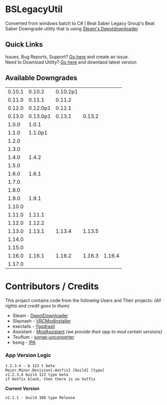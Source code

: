 # BSLegacyUtil
Converted from windows batch to C# | Beat Saber Legacy Group's Beat Saber Downgrade utility that is using [Steam's Depotdownloader](https://github.com/SteamRE/DepotDownloader)

## Quick Links
Issues, Bug Reports, Support? [Go here](https://github.com/KortyBoi/BSLegacyUtil/issues) and create an issue.<br>
Need to Download Utility? [Go here](https://github.com/KortyBoi/BSLegacyUtil/releases/latest) and downlaod latest version

## Available Downgrades
|           |           |          |          |          |
|-----------|-----------|----------|----------|----------|
| 0.10.1    | 0.10.2    | 0.10.2p1 |
| 0.11.0    | 0.11.1    | 0.11.2   |
| 0.12.0    | 0.12.0p1  | 0.12.1   |
| 0.13.0    | 0.13.0p1  | 0.13.1   | 0.13.2   |
| 1.0.0     | 1.0.1     |
| 1.1.0     | 1.1.0p1   |
| 1.2.0     |
| 1.3.0     |
| 1.4.0     | 1.4.2     |
| 1.5.0     |
| 1.6.0     | 1.6.1     |
| 1.7.0     |
| 1.8.0     |
| 1.9.0     | 1.9.1     |
| 1.10.0    |
| 1.11.0    | 1.11.1    |
| 1.12.0    | 1.12.2    |
| 1.13.0    | 1.13.1    | 1.13.4   | 1.13.5   |
| 1.14.0    |
| 1.15.0    |
| 1.16.0    | 1.16.1    | 1.16.2   | 1.16.3   | 1.16.4  |
| 1.17.0    |

# Contributors / Credits
This project contains code from the following Users and Their projects: _(All rights and credit goes to them)_
* Steam - [DepotDownloader](https://github.com/SteamRE/DepotDownloader)
* Slaynash - [VRCModInstaller](https://github.com/Slaynash/VRChatModInstaller)
* exectails - [Yggdrasil](https://github.com/exectails/Yggdrasil)
* Assistant - [ModAssistant](https://github.com/Assistant/ModAssistant) _(we provide their app to mod certain versions)_
* Teuflum - [songe-unconverter](https://github.com/Teuflum/songe-unconverter)
* bsmg - [IPA](https://github.com/bsmg/BeatSaber-IPA-Reloaded)

### App Version Logic
```
1.2.3.4 - b 123 t beta
Major.Minor.Revision{.Hotfix} [build] [type]
v1.2.3.4 build 123 type beta
if Hotfix blank, then there is no hotfix
```
**Current Version**
```
v2.1.1 - build 108 type Release
```
